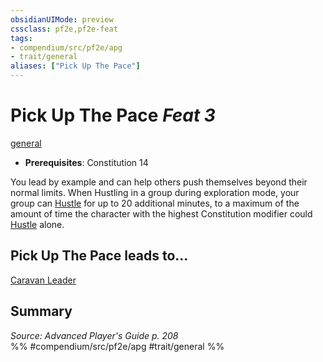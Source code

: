 ```yaml
---
obsidianUIMode: preview
cssclass: pf2e,pf2e-feat
tags:
- compendium/src/pf2e/apg
- trait/general
aliases: ["Pick Up The Pace"]
---
```

# Pick Up The Pace  *Feat 3*  
[general](rules/traits/general.md)  

- **Prerequisites**: Constitution 14

You lead by example and can help others push themselves beyond their normal limits. When Hustling in a group during exploration mode, your group can [Hustle](rules/actions/hustle.md) for up to 20 additional minutes, to a maximum of the amount of time the character with the highest Constitution modifier could [Hustle](rules/actions/hustle.md) alone.

## Pick Up The Pace leads to...

[Caravan Leader](compendium/feats/caravan-leader-apg.md)

## Summary

*Source: Advanced Player's Guide p. 208*  
%% #compendium/src/pf2e/apg #trait/general %%
